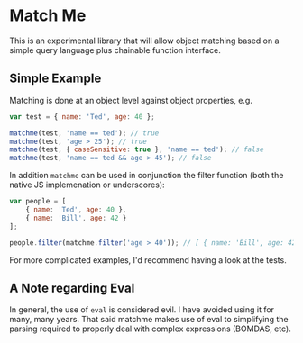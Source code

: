 # Match Me

This is an experimental library that will allow object matching based on a simple query language plus chainable function interface.  

## Simple Example

Matching is done at an object level against object properties, e.g.

```js
var test = { name: 'Ted', age: 40 };

matchme(test, 'name == ted'); // true
matchme(test, 'age > 25'); // true
matchme(test, { caseSensitive: true }, 'name == ted'); // false
matchme(test, 'name == ted && age > 45'); // false
```

In addition `matchme` can be used in conjunction the filter function (both the native JS implemenation or underscores):

```js
var people = [
    { name: 'Ted', age: 40 },
    { name: 'Bill', age: 42 }
];

people.filter(matchme.filter('age > 40')); // [ { name: 'Bill', age: 42 }]
```

For more complicated examples, I'd recommend having a look at the tests.

## A Note regarding Eval

In general, the use of `eval` is considered evil.  I have avoided using it for many, many years.  That said matchme makes use of eval to simplifying the parsing required to properly deal with complex expressions (BOMDAS, etc).